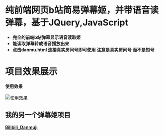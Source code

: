 
# 纯前端网页b站简易弹幕姬，并带语音读弹幕，基于JQuery,JavaScript

- **完全的前端b站弹幕显示语音读取姬**<br/>
- **能读取弹幕转成语音播放出来**<br/>
- **点击danmu.html 连接真实房间号即可使用 注意是真实房间号 而不是短号**<br/>

# 项目效果展示

**使用效果**<br/><br/>
![使用效果](https://images.acproject.xyz/chat_view.gif "使用效果")


## **我的另一个弹幕姬项目**
**[Bilibili_Danmuji](https://github.com/BanqiJane/Bilibili_Danmuji "Bilibili_Danmuji")**
